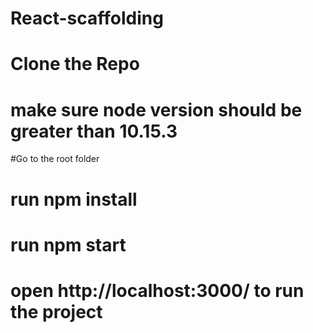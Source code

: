 # React-scaffolding

# Clone the Repo

# make sure node version should be greater than 10.15.3

#Go to the root folder

# run npm install

# run npm start

# open http://localhost:3000/  to run the project
